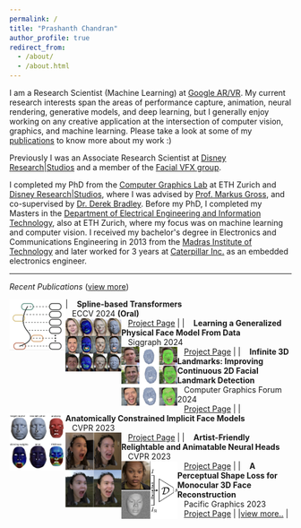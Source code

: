 ```yaml
---
permalink: /
title: "Prashanth Chandran"
author_profile: true
redirect_from: 
  - /about/
  - /about.html
---
```


I am a Research Scientist (Machine Learning) at [Google AR/VR](https://arvr.google.com/). My current research interests span the areas of performance capture, animation, neural rendering, generative models, and deep learning, but I generally enjoy working on any creative application at the intersection of computer vision, graphics, and machine learning.  Please take a look at some of my [publications](/publications/) to know more about my work :)

Previously I was an Associate Research Scientist at [Disney Research\|Studios](https://studios.disneyresearch.com/) and a member of the [Facial VFX group](https://studios.disneyresearch.com/digital-humans/). 

I completed my PhD from the [Computer Graphics Lab](https://cgl.ethz.ch/) at ETH Zurich and [Disney Research\|Studios](https://studios.disneyresearch.com/), where I was advised by [Prof. Markus Gross](https://inf.ethz.ch/people/person-detail.mgross.html), and  co-supervised by [Dr. Derek Bradley](https://studios.disneyresearch.com/people/derek-bradley/). Before my PhD, I completed my Masters in the [Department of Electrical Engineering and Information Technology](https://ee.ethz.ch/), also at ETH Zurich, where my focus was on machine learning and computer vision. I received my bachelor's degree in Electronics and Communications Engineering in 2013 from the [Madras Institute of Technology](https://www.annauniv.edu/) and later worked for 3 years at [Caterpillar Inc.](https://www.caterpillar.com/) as an embedded electronics engineer. 

---
*Recent Publications* ([view more](/publications/))

| <img style="float: left;width:100px;" src="images/sbt2024.png"> &nbsp;&nbsp; **Spline-based Transformers** <br/> &nbsp;&nbsp; ECCV 2024 **(Oral)** <br/> &nbsp;&nbsp; [Project Page](https://la.disneyresearch.com/publication/spline-based-transformers/) |
| <img style="float: left;width:100px;" src="images/physface2024.png"> &nbsp;&nbsp; **Learning a Generalized Physical Face Model From Data** <br/> &nbsp;&nbsp; Siggraph 2024 <br/> &nbsp;&nbsp; [Project Page](https://studios.disneyresearch.com/2024/07/28/learning-a-generalized-physical-face-model-from-data/) |
| <img style="float: left;width:100px;" src="images/inf3d2024.png"> &nbsp;&nbsp; **Infinite 3D Landmarks: Improving Continuous 2D Facial Landmark Detection** <br/> &nbsp;&nbsp; Computer Graphics Forum 2024 <br/> &nbsp;&nbsp; [Project Page](https://studios.disneyresearch.com/2024/06/07/infinite-3d-landmarks-improving-continuous-2d-facial-landmark-detection/) |
| <img style="float: left;width:100px;" src="images/aim2024.png"> &nbsp;&nbsp; **Anatomically Constrained Implicit Face Models** <br/> &nbsp;&nbsp; CVPR 2023 <br/> &nbsp;&nbsp; [Project Page](https://studios.disneyresearch.com/2024/06/03/anatomically-constrained-implicit-face-models/) |
| <img style="float: left;width:100px;" src="images/anerf2024.png"> &nbsp;&nbsp; **Artist-Friendly Relightable and Animatable Neural Heads** <br/> &nbsp;&nbsp; CVPR 2023 <br/> &nbsp;&nbsp; [Project Page](https://studios.disneyresearch.com/2024/06/03/artist-friendly-relightable-and-animatable-neural-heads/) |
| <img style="float: left;width:100px;" src="images/percep2023.png"> &nbsp;&nbsp; **A Perceptual Shape Loss for Monocular 3D Face Reconstruction** <br/> &nbsp;&nbsp; Pacific Graphics 2023 <br/> &nbsp;&nbsp; [Project Page](https://studios.disneyresearch.com/2023/10/09/a-perceptual-shape-loss-for-monocular-3d-face-reconstruction/) |
|[view more..](/publications/) |
